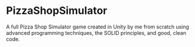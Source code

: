 # PizzaShopSimulator
A full Pizza Shop Simulator game created in Unity by me from scratch using advanced programming techniques, the SOLID principles, and good, clean code.
